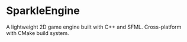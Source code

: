 # SparkleEngine
A lightweight 2D game engine built with C++ and SFML. Cross-platform with CMake build system.
